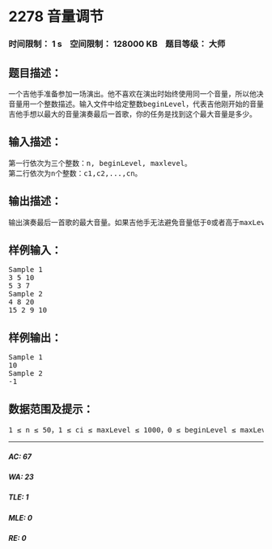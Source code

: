 # 2278 音量调节   
### 时间限制： 1 s&nbsp;&nbsp;&nbsp;&nbsp;空间限制： 128000 KB&nbsp;&nbsp;&nbsp;&nbsp;题目等级： 大师  
## 题目描述：  

<pre>
一个吉他手准备参加一场演出。他不喜欢在演出时始终使用同一个音量，所以他决定每一首歌之前他都要改变一次音量。在演出开始之前，他已经做好了一个列表，里面写着在每首歌开始之前他想要改变的音量是多少。每一次改变音量，他可以选择调高也可以调低。
音量用一个整数描述。输入文件中给定整数beginLevel，代表吉他刚开始的音量，以及整数maxLevel，代表吉他的最大音量。音量不能小于0也不能大于maxLevel。输入文件中还给定了n个整数c1,c2,...,cn，表示在第i首歌开始之前吉他手想要改变的音量是多少。
吉他手想以最大的音量演奏最后一首歌，你的任务是找到这个最大音量是多少。
</pre>
  
  
## 输入描述：  

<pre>
第一行依次为三个整数：n, beginLevel, maxlevel。
第二行依次为n个整数：c1,c2,...,cn。
</pre>
  
  
## 输出描述：  

<pre>
输出演奏最后一首歌的最大音量。如果吉他手无法避免音量低于0或者高于maxLevel，输出-1。
</pre>
  
  
## 样例输入：  

<pre>
Sample 1  
3 5 10  
5 3 7
Sample 2  
4 8 20  
15 2 9 10
</pre>
  
  
## 样例输出：  

<pre>
Sample 1  
10
Sample 2  
-1
</pre>
  
  
## 数据范围及提示：  

<pre>
1 ≤ n ≤ 50，1 ≤ ci ≤ maxLevel ≤ 1000，0 ≤ beginLevel ≤ maxLevel
</pre>
  
  
***  

##### AC: 67  
##### WA: 23  
##### TLE: 1  
##### MLE: 0  
##### RE: 0  
